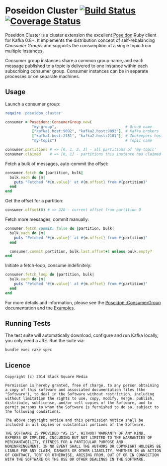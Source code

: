 # Poseidon Cluster [![Build Status](https://travis-ci.org/bsm/poseidon_cluster.png?branch=master)](https://travis-ci.org/bsm/poseidon_cluster) [![Coverage Status](https://coveralls.io/repos/bsm/poseidon_cluster/badge.png)](https://coveralls.io/r/bsm/poseidon_cluster)

Poseidon Cluster is a cluster extension the excellent [Poseidon](http://github.com/bpot/poseidon) Ruby client for Kafka 0.8+. It implements the distribution concept of self-rebalancing *Consumer Groups* and supports the consumption of a single topic from multiple instances.

Consumer group instances share a common group name, and each message published to a topic is delivered to one instance within each subscribing consumer group. Consumer instances can be in separate processes or on separate machines.

## Usage

Launch a consumer group:

```ruby
require 'poseidon_cluster'

consumer = Poseidon::ConsumerGroup.new(
            "my-group",                               # Group name
            ["kafka1.host:9092", "kafka2.host:9092"], # Kafka brokers
            ["kafka1.host:2181", "kafka2.host:2181"], # Zookeepers hosts
            "my-topic")                               # Topic name

consumer.partitions # => [0, 1, 2, 3] - all partitions of 'my-topic'
consumer.claimed    # => [0, 1] - partitions this instance has claimed
```

Fetch a bulk of messages, auto-commit the offset:

```ruby
consumer.fetch do |partition, bulk|
  bulk.each do |m|
    puts "Fetched '#{m.value}' at #{m.offset} from #{partition}"
  end
end
```

Get the offset for a partition:

```ruby
consumer.offset(0) # => 320 - current offset from partition 0
```

Fetch more messages, commit manually:

```ruby
consumer.fetch commit: false do |partition, bulk|
  bulk.each do |m|
    puts "Fetched '#{m.value}' at #{m.offset} from #{partition}"
  end

  consumer.commit partition, bulk.last.offset+1 unless bulk.empty?
end
```

Initiate a fetch-loop, consume indefinitely:

```ruby
consumer.fetch_loop do |partition, bulk|
  bulk.each do |m|
    puts "Fetched '#{m.value}' at #{m.offset} from #{partition}"
  end
end
```

For more details and information, please see the [Poseidon::ConsumerGroup](http://rubydoc.info/github/bsm/poseidon_cluster/Poseidon/ConsumerGroup) documentation and the [Examples](https://github.com/bsm/poseidon_cluster/tree/master/examples).

## Running Tests

The test suite will automatically download, configure and run Kafka locally, you only need a JRE. Run the suite via:

```bash
bundle exec rake spec
```

## Licence

```
Copyright (c) 2014 Black Square Media

Permission is hereby granted, free of charge, to any person obtaining
a copy of this software and associated documentation files (the
"Software"), to deal in the Software without restriction, including
without limitation the rights to use, copy, modify, merge, publish,
distribute, sublicense, and/or sell copies of the Software, and to
permit persons to whom the Software is furnished to do so, subject to
the following conditions:

The above copyright notice and this permission notice shall be
included in all copies or substantial portions of the Software.

THE SOFTWARE IS PROVIDED "AS IS", WITHOUT WARRANTY OF ANY KIND,
EXPRESS OR IMPLIED, INCLUDING BUT NOT LIMITED TO THE WARRANTIES OF
MERCHANTABILITY, FITNESS FOR A PARTICULAR PURPOSE AND
NONINFRINGEMENT. IN NO EVENT SHALL THE AUTHORS OR COPYRIGHT HOLDERS BE
LIABLE FOR ANY CLAIM, DAMAGES OR OTHER LIABILITY, WHETHER IN AN ACTION
OF CONTRACT, TORT OR OTHERWISE, ARISING FROM, OUT OF OR IN CONNECTION
WITH THE SOFTWARE OR THE USE OR OTHER DEALINGS IN THE SOFTWARE.
```
